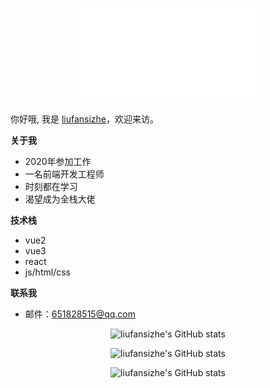 <p align="center">
  <img width=300 height=150 src="person.svg" alt="liufansizhe's GitHub stats" />
 
</p>
<div> 
你好哦, 我是  <a href="https://github.com/liufansizhe">liufansizhe</a>，欢迎来访。

**关于我**
- 2020年参加工作
- 一名前端开发工程师
- 时刻都在学习
- 渴望成为全栈大佬

**技术栈**
- vue2
- vue3
- react
- js/html/css

**联系我**
- 邮件：651828515@qq.com
</div>


<p align="center">
  <img width=300 height=150 src="https://github-readme-stats.vercel.app/api?username=liufansizhe" alt="liufansizhe's GitHub stats" />
 
</p>
<p align="center">
 <img width=300 height=150 src="https://github-readme-stats.vercel.app/api/top-langs/?username=liufansizhe&layout=compact" alt="liufansizhe's GitHub stats" />
</p>
<p align="center">
  <img height=150 src="https://github-contribution-stats.vercel.app/api/?username=liufansizhe" alt="liufansizhe's GitHub stats" />
</p>